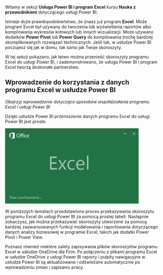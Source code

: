 Witamy w sekcji **Usługa Power BI i program Excel** kursu **Nauka z przewodnikiem** dotyczącego usługi Power BI.

Istnieje duże prawdopodobieństwo, że znasz już program **Excel**. Może program Excel był używany do tworzenia lub wyświetlania raportów albo kompilowania wykresów kołowych lub innych wizualizacji. Może używano dodatków **Power Pivot** lub **Power Query** do kompilowania trochę bardziej skomplikowanych rozwiązań technicznych. Jeśli tak, w usłudze Power BI poczujesz się jak w domu, tak samo jak Twoje skoroszyty.

W tej sekcji pokazano, jak łatwo można przenieść skoroszyty programu Excel do usługi Power BI, i zademonstrowano, że usługa Power BI i program Excel tworzą doskonałe partnerstwo.

## <a name="introduction-to-using-excel-data-in-power-bi"></a>Wprowadzenie do korzystania z danych programu Excel w usłudze Power BI
*Obejrzyj wprowadzenie dotyczące sposobów współdziałania programu Excel i usługi Power BI*

Dzięki usłudze Power BI przenoszenie danych programu Excel do usługi Power BI jest proste.

![](media/5-1-intro-excel-data/5-1_1.png)

W poniższych tematach przedstawiono proces przekazywania skoroszytu programu Excel do usługi Power BI za pomocą prostej tabeli. Następnie zobaczysz, jak można przekazywać skoroszyty utworzone za pomocą bardziej zaawansowanych funkcji modelowania i raportowania dotyczącego danych analizy biznesowej w programie Excel, takich jak dodatki Power Pivot i Power View.

Poznasz również niektóre zalety zapisywania plików skoroszytów programu Excel w usłudze OneDrive dla Firm. Po połączeniu z plikami programu Excel w usłudze OneDrive z usługi Power BI raporty i pulpity nawigacyjne w usłudze Power BI są aktualizowane i odświeżane automatycznie po wprowadzeniu zmian i zapisaniu pracy.

